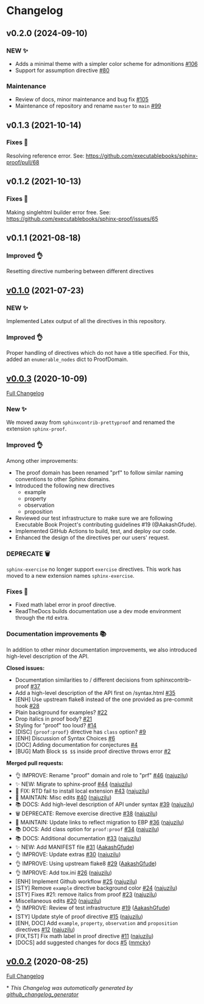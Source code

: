 # Changelog

## v0.2.0 (2024-09-10)

### NEW ✨

- Adds a minimal theme with a simpler color scheme for admonitions [\#106](https://github.com/executablebooks/sphinx-proof/pull/106)
- Support for assumption directive [\#80](https://github.com/executablebooks/sphinx-proof/pull/80)

### Maintenance

- Review of docs, minor maintenance and bug fix [\#105](https://github.com/executablebooks/sphinx-proof/pull/105)
- Maintenance of repository and rename `master` to `main` [\#99](https://github.com/executablebooks/sphinx-proof/pull/99)


## v0.1.3 (2021-10-14)

### Fixes 🐛

Resolving reference error. See: https://github.com/executablebooks/sphinx-proof/pull/68

## v0.1.2 (2021-10-13)

### Fixes 🐛

Making singlehtml builder error free. See: https://github.com/executablebooks/sphinx-proof/issues/65

## v0.1.1 (2021-08-18)

### Improved 👌

Resetting directive numbering between different directives

## [v0.1.0](https://github.com/executablebooks/sphinx-proof/tree/release-0.1) (2021-07-23)

### NEW ✨

Implemented Latex output of all the directives in this repository.

### Improved 👌

Proper handling of directives which do not have a title specified. For this, added an `enumerable_nodes` dict to ProofDomain.

## [v0.0.3](https://github.com/executablebooks/sphinx-proof/tree/v0.0.3) (2020-10-09)

[Full Changelog](https://github.com/executablebooks/sphinx-proof/compare/v0.0.2...v0.0.3)

### New ✨

We moved away from `sphinxcontrib-prettyproof` and renamed the extension `sphinx-proof`.

### Improved 👌

Among other improvements:

- The proof domain has been renamed "prf" to follow similar naming conventions to other Sphinx domains.
- Introduced the following new directives
	+ example
	+ property
	+ observation
	+ proposition
- Reviewed our test infrastructure to make sure we are following Executable Book Project's contributing guidelines #19 (@AakashGfude).
- Implemented GitHub Actions to build, test, and deploy our code.
- Enhanced the design of the directives per our users' request.


### DEPRECATE 🗑️

`sphinx-exercise` no longer support `exercise` directives. This work has moved to a new extension names `sphinx-exercise`.

### Fixes 🐛

- Fixed math label error in proof directive.
- ReadTheDocs builds documentation use a dev mode environment through the rtd extra.

### Documentation improvements 📚

In addition to other minor documentation improvements, we also introduced high-level description of the API.

**Closed issues:**

- Documentation similarities to / different decisions from sphinxcontrib-proof [\#37](https://github.com/executablebooks/sphinx-proof/issues/37)
- Add a high-level description of the API first on /syntax.html [\#35](https://github.com/executablebooks/sphinx-proof/issues/35)
- \[ENH\] Use upstream flake8 instead of the one provided as pre-commit hook [\#28](https://github.com/executablebooks/sphinx-proof/issues/28)
- Plain background for examples? [\#22](https://github.com/executablebooks/sphinx-proof/issues/22)
- Drop italics in proof body? [\#21](https://github.com/executablebooks/sphinx-proof/issues/21)
- Styling for "proof" too loud? [\#14](https://github.com/executablebooks/sphinx-proof/issues/14)
- \[DISC\] `{proof:proof}` directive has `class` option? [\#9](https://github.com/executablebooks/sphinx-proof/issues/9)
- \[ENH\] Discussion of Syntax Choices [\#6](https://github.com/executablebooks/sphinx-proof/issues/6)
- \[DOC\] Adding documentation for conjectures [\#4](https://github.com/executablebooks/sphinx-proof/issues/4)
- \[BUG\] Math Block `$$ $$` inside proof directive throws error [\#2](https://github.com/executablebooks/sphinx-proof/issues/2)

**Merged pull requests:**

- 👌 IMPROVE: Rename "proof" domain and role to "prf" [\#46](https://github.com/executablebooks/sphinx-proof/pull/46) ([najuzilu](https://github.com/najuzilu))
- ✨ NEW: Migrate to sphinx-proof [\#44](https://github.com/executablebooks/sphinx-proof/pull/44) ([najuzilu](https://github.com/najuzilu))
- 🐛 FIX: RTD fail to install local extension [\#43](https://github.com/executablebooks/sphinx-proof/pull/43) ([najuzilu](https://github.com/najuzilu))
- 🔧 MAINTAIN: Misc edits [\#40](https://github.com/executablebooks/sphinx-proof/pull/40) ([najuzilu](https://github.com/najuzilu))
- 📚 DOCS: Add high-level description of API under syntax [\#39](https://github.com/executablebooks/sphinx-proof/pull/39) ([najuzilu](https://github.com/najuzilu))
- 🗑️ DEPRECATE: Remove exercise directive [\#38](https://github.com/executablebooks/sphinx-proof/pull/38) ([najuzilu](https://github.com/najuzilu))
- 🔧 MAINTAIN: Update links to reflect migration to EBP [\#36](https://github.com/executablebooks/sphinx-proof/pull/36) ([najuzilu](https://github.com/najuzilu))
- 📚 DOCS: Add class option for `proof:proof` [\#34](https://github.com/executablebooks/sphinx-proof/pull/34) ([najuzilu](https://github.com/najuzilu))
- 📚 DOCS: Additional documentation [\#33](https://github.com/executablebooks/sphinx-proof/pull/33) ([najuzilu](https://github.com/najuzilu))
- ✨️ NEW: Add MANIFEST file [\#31](https://github.com/executablebooks/sphinx-proof/pull/31) ([AakashGfude](https://github.com/AakashGfude))
- 👌️ IMPROVE: Update extras [\#30](https://github.com/executablebooks/sphinx-proof/pull/30) ([najuzilu](https://github.com/najuzilu))
- 👌️ IMPROVE: Using upstream flake8 [\#29](https://github.com/executablebooks/sphinx-proof/pull/29) ([AakashGfude](https://github.com/AakashGfude))
- 👌️ IMPROVE: Add tox.ini [\#26](https://github.com/executablebooks/sphinx-proof/pull/26) ([najuzilu](https://github.com/najuzilu))
- \[ENH\] Implement Github workflow [\#25](https://github.com/executablebooks/sphinx-proof/pull/25) ([najuzilu](https://github.com/najuzilu))
- \[STY\] Remove `example` directive background color [\#24](https://github.com/executablebooks/sphinx-proof/pull/24) ([najuzilu](https://github.com/najuzilu))
- \[STY\] Fixes \#21: remove italics from proof [\#23](https://github.com/executablebooks/sphinx-proof/pull/23) ([najuzilu](https://github.com/najuzilu))
- Miscellaneous edits [\#20](https://github.com/executablebooks/sphinx-proof/pull/20) ([najuzilu](https://github.com/najuzilu))
- 👌️ IMPROVE:  Review of test infrastructure [\#19](https://github.com/executablebooks/sphinx-proof/pull/19) ([AakashGfude](https://github.com/AakashGfude))
- \[STY\] Update style of proof directive [\#15](https://github.com/executablebooks/sphinx-proof/pull/15) ([najuzilu](https://github.com/najuzilu))
- \[ENH, DOC\] Add `example`, `property`, `observation` and `proposition` directives [\#12](https://github.com/executablebooks/sphinx-proof/pull/12) ([najuzilu](https://github.com/najuzilu))
- \[FIX,TST\] Fix math label in proof directive [\#11](https://github.com/executablebooks/sphinx-proof/pull/11) ([najuzilu](https://github.com/najuzilu))
- \[DOCS\] add suggested changes for docs [\#5](https://github.com/executablebooks/sphinx-proof/pull/5) ([mmcky](https://github.com/mmcky))

## [v0.0.2](https://github.com/executablebooks/sphinx-proof/tree/v0.0.2) (2020-08-25)

[Full Changelog](https://github.com/executablebooks/sphinx-proof/compare/7977433b6888f1bdbfcda0b41c8cc226d539758e...v0.0.2)



\* *This Changelog was automatically generated by [github_changelog_generator](https://github.com/github-changelog-generator/github-changelog-generator)*
